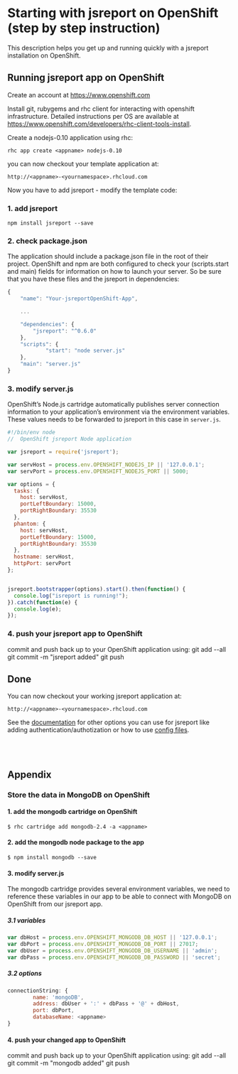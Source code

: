 # Starting with jsreport on OpenShift (step by step instruction)

This description helps you get up and running quickly with a jsreport installation on OpenShift.

## Running jsreport app on OpenShift

Create an account at https://www.openshift.com

Install git, rubygems and rhc client for interacting with openshift infrastructure.
Detailed instructions per OS are available at https://www.openshift.com/developers/rhc-client-tools-install.

Create a nodejs-0.10 application using rhc:

    rhc app create <appname> nodejs-0.10

you can now checkout your template application at:

    http://<appname>-<yournamespace>.rhcloud.com

Now you have to add jsreport - modify the template code:

### 1. add jsreport

	npm install jsreport --save


### 2. check package.json

The application should include a package.json file in the root of their project. OpenShift and npm are both configured to check your (scripts.start and main) fields for information on how to launch your server. So be sure that you have these files and the jsreport in dependencies:

```js
{
	"name": "Your-jsreportOpenShift-App",

	...

	"dependencies": {
		"jsreport": "^0.6.0"
	},
	"scripts": {
			"start": "node server.js"
	},
	"main": "server.js"
}
```

### 3. modify server.js

OpenShift’s Node.js cartridge automatically publishes server connection information to your application’s environment via the environment variables. These values needs to be forwarded to jsreport in this case in `server.js`.

```js
#!/bin/env node
//  OpenShift jsreport Node application

var jsreport = require('jsreport');

var servHost = process.env.OPENSHIFT_NODEJS_IP || '127.0.0.1';
var servPort = process.env.OPENSHIFT_NODEJS_PORT || 5000;

var options = { 
  tasks: {
    host: servHost,
    portLeftBoundary: 15000,
    portRightBoundary: 35530
  },
  phantom: {
    host: servHost,
    portLeftBoundary: 15000,
    portRightBoundary: 35530
  },
  hostname: servHost,
  httpPort: servPort
};


jsreport.bootstrapper(options).start().then(function() {
  console.log("isreport is running!");
}).catch(function(e) {
  console.log(e);
});
```

### 4. push your jsreport app to OpenShift
commit and push back up to your OpenShift application using:
		git add --all
    git commit -m "jsreport added"
    git push

## Done

You can now checkout your working jsreport application at:

	http://<appname>-<yournamespace>.rhcloud.com

See the [documentation](https://jsreport.net/learn) for other options you can use for jsreport like adding authentication/authotization or how to use [config files](https://github.com/jsreport/docs/blob/master/docs/configuration.md).

<br /> <br />
Appendix
-----------
### Store the data in MongoDB on OpenShift

#### 1. add the mongodb cartridge on OpenShift

	$ rhc cartridge add mongodb-2.4 -a <appname>

#### 2. add the mongodb node package to the app

	$ npm install mongodb --save

#### 3. modify server.js

The mongodb cartridge provides several environment variables, we need to reference these variables in our app to be able to connect with MongoDB on OpenShift from our jsreport app.

##### 3.1 variables
```js
var dbHost = process.env.OPENSHIFT_MONGODB_DB_HOST || '127.0.0.1';
var dbPort = process.env.OPENSHIFT_MONGODB_DB_PORT || 27017;
var dbUser = process.env.OPENSHIFT_MONGODB_DB_USERNAME || 'admin';
var dbPass = process.env.OPENSHIFT_MONGODB_DB_PASSWORD || 'secret';
```
##### 3.2 options
```js
connectionString: {
		name: 'mongoDB',
		address: dbUser + ':' + dbPass + '@' + dbHost,
		port: dbPort,
		databaseName: <appname>
}
```
#### 4. push your changed app to OpenShift
commit and push back up to your OpenShift application using:
		git add --all
    git commit -m "mongodb added"
    git push
